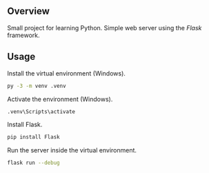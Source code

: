 ## Overview

Small project for learning Python. Simple web server using the _Flask_ framework.

## Usage

Install the virtual environment (Windows).

```bash
py -3 -m venv .venv
```

Activate the environment (Windows).

```bash
.venv\Scripts\activate
```

Install Flask.

```bash
pip install Flask
```

Run the server inside the virtual environment.

```bash
flask run --debug
```